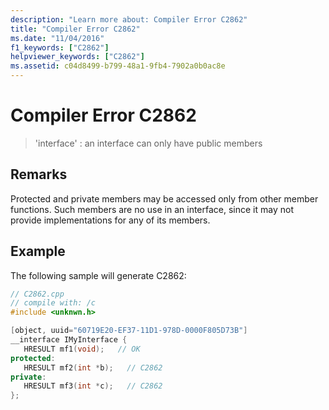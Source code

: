 ```yaml
---
description: "Learn more about: Compiler Error C2862"
title: "Compiler Error C2862"
ms.date: "11/04/2016"
f1_keywords: ["C2862"]
helpviewer_keywords: ["C2862"]
ms.assetid: c04d8499-b799-48a1-9fb4-7902a0b0ac8e
---
```

# Compiler Error C2862

> 'interface' : an interface can only have public members

## Remarks

Protected and private members may be accessed only from other member functions. Such members are no use in an interface, since it may not provide implementations for any of its members.

## Example

The following sample will generate C2862:

```cpp
// C2862.cpp
// compile with: /c
#include <unknwn.h>

[object, uuid="60719E20-EF37-11D1-978D-0000F805D73B"]
__interface IMyInterface {
   HRESULT mf1(void);   // OK
protected:
   HRESULT mf2(int *b);   // C2862
private:
   HRESULT mf3(int *c);   // C2862
};
```

